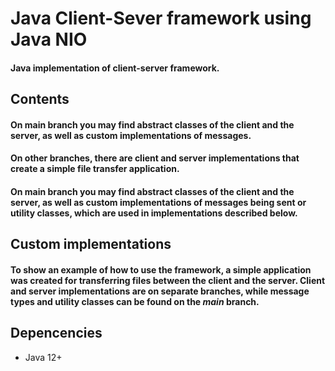 # Java Client-Sever framework using Java NIO
#### Java implementation of client-server framework.

## Contents
#### On main branch you may find abstract classes of the client and the server, as well as custom implementations of messages.
#### On other branches, there are client and server implementations that create a simple file transfer application.
#### On main branch you may find abstract classes of the client and the server, as well as custom implementations of messages being sent or utility classes, which are used in implementations described below.

## Custom implementations
#### To show an example of how to use the framework, a simple application was created for transferring files between the client and the server. Client and server implementations are on separate branches, while message types and utility classes can be found on the  *main* branch.

## Depencencies
- Java 12+
